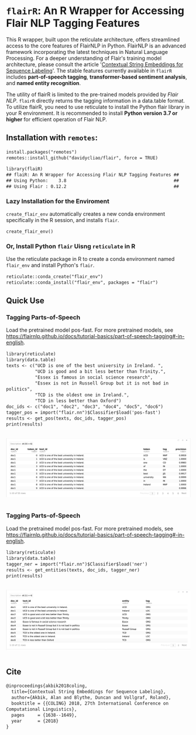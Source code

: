 # `flairR`: An R Wrapper for Accessing Flair NLP Tagging Features

This R wrapper, built upon the reticulate architecture, offers streamlined access to the core features of FlairNLP in Python. FlairNLP is an advanced framework incorporating the latest techniques in Natural Language Processing. For a deeper understanding of Flair's training model architecture, please consult the article '[Contextual String Embeddings for Sequence Labeling](https://aclanthology.org/C18-1139.pdf)'. The stable features currently available in `flairR` includes __part-of-speech tagging__, __transformer-based sentiment analysis__, and __named entity recognition__. 

The utility of flairR is limited to the pre-trained models provided by _Flair NLP_. `flairR` directly returns the tagging information in a data.table format. To utilize flairR, you need to use reticulate to install the Python flair library in your R environment. It is recommended to install __Python version 3.7 or higher__ for efficient operation of Flair NLP.


## Installation with `remotes`:
```
install.packages("remotes")
remotes::install_github("davidycliao/flair", force = TRUE)
```

```
library(flaiR)
## flaiR: An R Wrapper for Accessing Flair NLP Tagging Features ##
## Using Python:    3.8                                         ##
## Using Flair : 0.12.2                                         ##
```


### Lazy Installation for the Enviroment

`create_flair_env` automatically creates a new conda environment specifically in
the R session, and installs `flair`.

```
create_flair_env()
```

### Or, Install Python `flair` Uisng `reticulate` in R

Use the reticulate package in R to create a conda environment named  `flair_env` 
and install Python's `flair`.

```
reticulate::conda_create("flair_env")  
reticulate::conda_install("flair_env", packages = "flair")  
```

## Quick Use

### Tagging Parts-of-Speech
Load the pretrained model pos-fast. For more pretrained models, see https://flairnlp.github.io/docs/tutorial-basics/part-of-speech-tagging#-in-english.

```
library(reticulate)
library(data.table)
texts <- c("UCD is one of the best university in Ireland. ", 
           "UCD is good and a bit less better than Trinity.",
           "Essex is famous in social science research",
           "Essex is not in Russell Group but it is not bad in politics", 
           "TCD is the oldest one in Ireland.",
           "TCD in less better than Oxford")
doc_ids <- c("doc1", "doc2", "doc3", "doc4", "doc5", "doc6")
tagger_pos = import("flair.nn")$Classifier$load('pos-fast')
results <- get_pos(texts, doc_ids, tagger_pos)
print(results)
```

<br />
<img src="inst/figures/pos.png" width="1000" align="center" />
&nbsp;




### Tagging Parts-of-Speech
Load the pretrained model pos-fast. For more pretrained models, see https://flairnlp.github.io/docs/tutorial-basics/part-of-speech-tagging#-in-english.

```
library(reticulate)
library(data.table)
tagger_ner = import("flair.nn")$Classifier$load('ner')
results <- get_entities(texts, doc_ids, tagger_ner)
print(results)
```

<br />
<img src="inst/figures/ent.png" width="1000" align="center" />
&nbsp;














##  Cite
```
@inproceedings{akbik2018coling,
  title={Contextual String Embeddings for Sequence Labeling},
  author={Akbik, Alan and Blythe, Duncan and Vollgraf, Roland},
  booktitle = {{COLING} 2018, 27th International Conference on Computational Linguistics},
  pages     = {1638--1649},
  year      = {2018}
}
```


